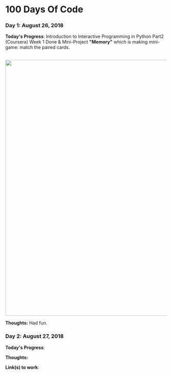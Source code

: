 # 100 Days Of Code

### Day 1: August 26, 2018 

**Today's Progress**: Introduction to Interactive Programming in Python Part2 (Coursera) Week 1 Done & Mini-Project **"Memory"** which is making mini-game: match the paired cards.

</br><img src = "https://github.com/positive235/100-DAYS-OF-CODE/blob/master/memory.png" width = 800 align = 'middle'></br>

**Thoughts:** Had fun.



### Day 2: August 27, 2018  

**Today's Progress**: 

**Thoughts:** 

**Link(s) to work**:
